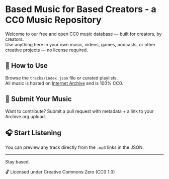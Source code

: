 # Based Music for Based Creators - a CC0 Music Repository

Welcome to our free and open CC0 music database — built for creators, by creators.  
Use anything here in your own music, videos, games, podcasts, or other creative projects — no license required.

## 💽 How to Use
Browse the `tracks/index.json` file or curated playlists.  
All music is hosted on [Internet Archive](https://archive.org) and is 100% CC0.

## 🚀 Submit Your Music
Want to contribute? Submit a pull request with metadata + a link to your Archive.org upload.

## 🎧 Start Listening
You can preview any track directly from the `.mp3` links in the JSON.

---
Stay based.

🔓 Licensed under Creative Commons Zero (CC0 1.0)
